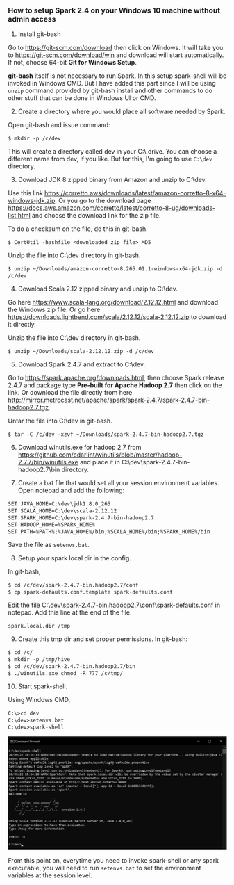 ### How to setup Spark 2.4 on your Windows 10 machine without admin access ###

1. Install git-bash

Go to https://git-scm.com/download then click on Windows. It will take you to https://git-scm.com/download/win and download will start automatically. If not, choose 64-bit **Git for Windows Setup**.

**git-bash** itself is not necessary to run Spark. In this setup spark-shell will be invoked in Windows CMD. But I have added this part since I will be using `unzip` command provided by git-bash install and other commands to do other stuff that can be done in Windows UI or CMD.

2. Create a directory where you would place all software needed by Spark.

Open git-bash and issue command:
```
$ mkdir -p /c/dev
```
This will create a directory called dev in your C:\ drive. You can choose a different name from dev, if you like. But for this, I'm going to use `C:\dev` directory.

3. Download JDK 8 zipped binary from Amazon and unzip to C:\dev. 

Use this link https://corretto.aws/downloads/latest/amazon-corretto-8-x64-windows-jdk.zip.
Or you go to the download page https://docs.aws.amazon.com/corretto/latest/corretto-8-ug/downloads-list.html and choose the download link for the zip file.

To do a checksum on the file, do this in git-bash.
```
$ CertUtil -hashfile <downloaded zip file> MD5
```

Unzip the file into C:\dev directory in git-bash.
```
$ unzip ~/Downloads/amazon-corretto-8.265.01.1-windows-x64-jdk.zip -d /c/dev
```

4. Download Scala 2.12 zipped binary and unzip to C:\dev. 

Go here https://www.scala-lang.org/download/2.12.12.html and download the Windows zip file. Or go here https://downloads.lightbend.com/scala/2.12.12/scala-2.12.12.zip to download it directly.

Unzip the file into C:\dev directory in git-bash.
```
$ unzip ~/Downloads/scala-2.12.12.zip -d /c/dev
```

5. Download Spark 2.4.7 and extract to C:\dev.

Go to https://spark.apache.org/downloads.html, then choose Spark release 2.4.7 and package type **Pre-built for Apache Hadoop 2.7** then click on the link. Or download the file directly from here http://mirror.metrocast.net/apache/spark/spark-2.4.7/spark-2.4.7-bin-hadoop2.7.tgz.

Untar the file into C:\dev in git-bash.
```
$ tar -C /c/dev -xzvf ~/Downloads/spark-2.4.7-bin-hadoop2.7.tgz
```

6. Download winutils.exe for hadoop 2.7 from https://github.com/cdarlint/winutils/blob/master/hadoop-2.7.7/bin/winutils.exe and place it in C:\dev\spark-2.4.7-bin-hadoop2.7\bin directory.

7. Create a bat file that would set all your session environment variables. Open notepad and add the following:

```
SET JAVA_HOME=C:\dev\jdk1.8.0_265
SET SCALA_HOME=C:\dev\scala-2.12.12
SET SPARK_HOME=C:\dev\spark-2.4.7-bin-hadoop2.7
SET HADOOP_HOME=%SPARK_HOME%
SET PATH=%PATH%;%JAVA_HOME%/bin;%SCALA_HOME%/bin;%SPARK_HOME%/bin
```

Save the file as `setenvs.bat`.

8. Setup your spark local dir in the config.

In git-bash,
```
$ cd /c/dev/spark-2.4.7-bin.hadoop2.7/conf
$ cp spark-defaults.conf.template spark-defaults.conf
``` 

Edit the file C:\dev\spark-2.4.7-bin.hadoop2.7\conf\spark-defaults.conf in notepad. Add this line at the end of the file.

```
spark.local.dir /tmp
```

9. Create this tmp dir and set proper permissions. In git-bash:

```
$ cd /c/
$ mkdir -p /tmp/hive
$ cd /c/dev/spark-2.4.7-bin.hadoop2.7/bin
$ ./winutils.exe chmod -R 777 /c/tmp/
```

10. Start spark-shell.

Using Windows CMD,
```
C:\>cd dev
C:\dev>setenvs.bat
C:\dev>spark-shell
```

![spark-shell on Windows CMD](spark-win.png)

From this point on, everytime you need to invoke spark-shell or any spark executable, you will need to run `setenvs.bat` to set the environment variables at the session level.